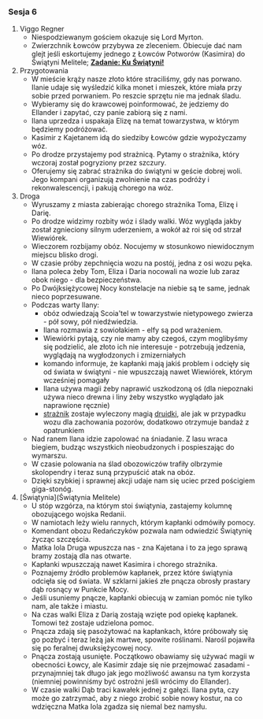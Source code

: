 ### Sesja 6
1. Viggo Regner
    - Niespodziewanym gościem okazuje się Lord Myrton.
    - Zwierzchnik Łowców przybywa ze zleceniem. Obiecuje dać nam glejt jeśli eskortujemy jednego z Łowców Potworów (Kasimira) do Świątyni Melitele; **[Zadanie: Ku Świątyni!](#z_q7)**
2. Przygotowania
    - W mieście krąży nasze złoto które straciliśmy, gdy nas porwano. Ilanie udaje się wyśledzić kilka monet i mieszek, które miała przy sobie przed porwaniem. Po reszcie sprzętu nie ma jednak śladu.
    - Wybieramy się do krawcowej poinformować, że jedziemy do Ellander i zapytać, czy panie zabiorą się z nami.
    - Ilana uprzedza i uspakaja Elizę na temat towarzystwa, w którym będziemy podróżować.
    - Kasimir z Kajetanem idą do siedziby Łowców gdzie wypożyczamy wóz.
    - Po drodze przystajemy pod strażnicą. Pytamy o strażnika, który wczoraj został pogryziony przez szczury.
    - Oferujemy się zabrać strażnika do świątyni w geście dobrej woli. Jego kompani organizują zwolnienie na czas podróży i rekonwalescencji, i pakują chorego na wóz.
3. Droga
    - Wyruszamy z miasta zabierając chorego strażnika Toma, Elizę i Darię.
    - Po drodze widzimy rozbity wóz i ślady walki. Wóz wygląda jakby został zgnieciony silnym uderzeniem, a wokół aż roi się od strzał Wiewiórek.
    - Wieczorem rozbijamy obóz. Nocujemy w stosunkowo niewidocznym miejscu blisko drogi.
    - W czasie próby zepchnięcia wozu na postój, jedna z osi wozu pęka.
    - Ilana poleca żeby Tom, Eliza i Daria nocowali na wozie lub zaraz obok niego - dla bezpieczeństwa.
    - Po Dwójksiężycowej Nocy konstelacje na niebie są te same, jednak nieco poprzesuwane.
    - Podczas warty Ilany:
        - obóz odwiedzają Scoia'tel w towarzystwie nietypowego zwierza - pół sowy, pół niedźwiedzia. 
        - Ilana rozmawia z sowiołakiem - elfy są pod wrażeniem. 
        - Wiewiórki pytają, czy nie mamy aby czegoś, czym moglibyśmy się podzielić, ale złoto ich nie interesuje - potrzebują jedzenia, wyglądają na wygłodzonych i zmizerniałych
        - komando informuje, że kapłanki mają jakiś problem i odcięły się od świata w świątyni - nie wpuszczają nawet Wiewiórek, którym wcześniej pomagały
        - Ilana używa magii żeby naprawić uszkodzoną oś (dla niepoznaki używa nieco drewna i liny żeby wszystko wyglądało jak naprawione ręcznie)
        - [strażnik](Tom) zostaje wyleczony magią [druidki](Ilana), ale jak w przypadku wozu dla zachowania pozorów, dodatkowo otrzymuje bandaż z opatrunkiem
    - Nad ranem Ilana idzie zapolować na śniadanie. Z lasu wraca biegiem, budząc wszystkich nieobudzonych i pospieszając do wymarszu.
    - W czasie polowania na ślad obozowiczów trafiły olbrzymie skolopendry i teraz suną przypuścić atak na obóz.
    - Dzięki szybkiej i sprawnej akcji udaje nam się uciec przed pościgiem giga-stonóg.
4. [Świątynia](Świątynia Melitele)
    - U stóp wzgórza, na którym stoi świątynia, zastajemy kolumnę obozującego wojska Redanii.
    - W namiotach leży wielu rannych, którym kapłanki odmówiły pomocy.
    - Komendant obozu Redańczyków pozwala nam odwiedzić Świątynię życząc szczęścia.
    - Matka Iola Druga wpuszcza nas - zna Kajetana i to za jego sprawą bramy zostają dla nas otwarte.
    - Kapłanki wpuszczają nawet Kasimira i chorego strażnika.
    - Poznajemy źródło problemów kapłanek, przez które świątynia odcięła się od świata. W szklarni jakieś złe pnącza obrosły prastary dąb rosnący w Punkcie Mocy.
    - Jeśli usuniemy pnącze, kapłanki obiecują w zamian pomóc nie tylko nam, ale także i miastu.
    - Na czas walki Eliza z Darią zostają wzięte pod opiekę kapłanek. Tomowi też zostaje udzielona pomoc.
    - Pnącza zdają się pasożytować na kapłankach, które próbowały się go pozbyć i teraz leżą jak martwe, spowite roślinami. Narośl pojawiła się po feralnej dwuksiężycowej nocy.
    - Pnącza zostają usunięte. Początkowo obawiamy się używać magii w obecności Łowcy, ale Kasimir zdaje się nie przejmować zasadami - przynajmniej tak długo jak jego możliwość awansu na tym korzysta (niemniej powinniśmy być ostrożni jeśli wrócimy do Ellander).
    - W czasie walki Dąb traci kawałek jednej z gałęzi. Ilana pyta, czy może go zatrzymać, aby z niego zrobić sobie nowy kostur, na co wdzięczna Matka Iola zgadza się niemal bez namysłu.